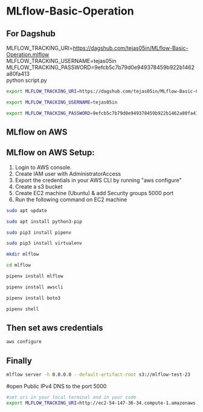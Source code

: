 # MLflow-Basic-Operation

## For Dagshub
MLFLOW_TRACKING_URI=https://dagshub.com/tejas05in/MLflow-Basic-Operation.mlflow \
MLFLOW_TRACKING_USERNAME=tejas05in \
MLFLOW_TRACKING_PASSWORD=9efcb5c7b79d0e949378459b922b1462a80fa413 \
python script.py

```bash
export MLFLOW_TRACKING_URI=https://dagshub.com/tejas05in/MLflow-Basic-Operation.mlflow

export MLFLOW_TRACKING_USERNAME=tejas05in

export MLFLOW_TRACKING_PASSWORD=9efcb5c7b79d0e949378459b922b1462a80fa413

```

## MLflow on AWS


## MLflow on AWS Setup:

1. Login to AWS console.
2. Create IAM user with AdministratorAccess
3. Export the credentials in your AWS CLI by running "aws configure"
4. Create a s3 bucket
5. Create EC2 machine (Ubuntu) & add Security groups 5000 port
6. Run the following command on EC2 machine

```bash
sudo apt update

sudo apt install python3-pip

sudo pip3 install pipenv

sudo pip3 install virtualenv

mkdir mlflow

cd mlflow

pipenv install mlflow

pipenv install awscli

pipenv install boto3

pipenv shell
```


## Then set aws credentials
```bash
aws configure
```

## Finally 
```bash
mlflow server -h 0.0.0.0 --default-artifact-root s3://mlflow-test-23
```

#open Public IPv4 DNS to the port 5000

```bash
#set uri in your local terminal and in your code 
export MLFLOW_TRACKING_URI=http://ec2-54-147-36-34.compute-1.amazonaws.com:5000/
```